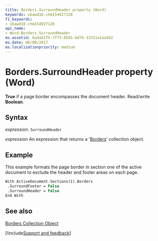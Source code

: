 ```yaml
---
title: Borders.SurroundHeader property (Word)
keywords: vbawd10.chm154927128
f1_keywords:
- vbawd10.chm154927128
api_name:
- Word.Borders.SurroundHeader
ms.assetid: bada52f5-7f73-8565-bd7b-33311a1aa942
ms.date: 06/08/2017
ms.localizationpriority: medium
---
```



# Borders.SurroundHeader property (Word)

 **True** if a page border encompasses the document header. Read/write **Boolean**.


## Syntax

_expression_. `SurroundHeader`

 _expression_ An expression that returns a '[Borders](Word.borders.md)' collection object.


## Example

This example formats the page border in section one of the active document to exclude the header and footer areas on each page.


```vb
With ActiveDocument.Sections(1).Borders 
 .SurroundFooter = False 
 .SurroundHeader = False 
End With
```


## See also


[Borders Collection Object](Word.borders.md)

[!include[Support and feedback](~/includes/feedback-boilerplate.md)]